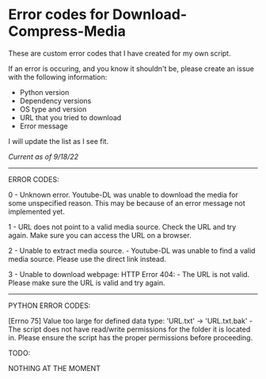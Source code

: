 # Error codes for Download-Compress-Media

These are custom error codes that I have created for my own script.

If an error is occuring, and you know it shouldn't be, please create an issue with the following information:

* Python version
* Dependency versions
* OS type and version
* URL that you tried to download
* Error message

I will update the list as I see fit.

*Current as of 9/18/22*

---

ERROR CODES:

0 - Unknown error. Youtube-DL was unable to download the media for some unspecified reason. This may be because of an error message not implemented yet.

1 - URL does not point to a valid media source. Check the URL and try again. Make sure you can access the URL on a browser.

2 - Unable to extract media source. - Youtube-DL was unable to find a valid media source. Please use the direct link instead.

3 - Unable to download webpage: HTTP Error 404: - The URL is not valid. Please make sure the URL is valid and try again. 

---

PYTHON ERROR CODES:

[Errno 75] Value too large for defined data type: 'URL.txt' -> 'URL.txt.bak' - The script does not have read/write permissions for the folder it is located in. Please ensure the script has the proper permissions before proceeding.

TODO:

NOTHING AT THE MOMENT